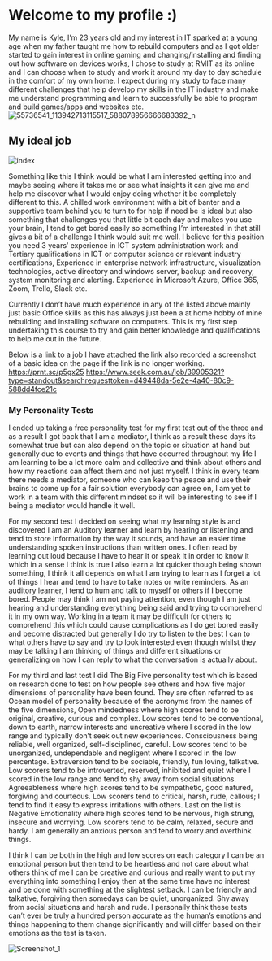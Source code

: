 # Welcome to my profile :) 
My name is Kyle, I’m 23 years old and my interest in IT sparked at a young age when my father taught me how to rebuild computers and as I got older started to gain interest in online gaming and changing/installing and finding out how software on devices works, I chose to study at RMIT as its online and I can choose when to study and work it around my day to day schedule in the comfort of my own home. I expect during my study to face many different challenges that help develop my skills in the IT industry and make me understand programming and learn to successfully be able to program and build games/apps and websites etc.
![55736541_113942713115517_588078956666683392_n](https://user-images.githubusercontent.com/54801204/65826878-47aae300-e2cf-11e9-913c-80097b646aea.jpg)

## My ideal job
![index](https://user-images.githubusercontent.com/54801204/65826802-62c92300-e2ce-11e9-8a76-9eb3332ed4a0.png)

Something like this I think would be what I am interested getting into and maybe seeing where it takes me or see what insights it can give me and help me discover what I would enjoy doing whether it be completely different to this. A chilled work environment with a bit of banter and a supportive team behind you to turn to for help if need be is ideal but also something that challenges you that little bit each day and makes you use your brain, I tend to get bored easily so something I’m interested in that still gives a bit of a challenge I think would suit me well.
I believe for this position you need 3 years’ experience in ICT system administration work and Tertiary qualifications in ICT or computer science or relevant industry certifications, Experience in enterprise network infrastructure, visualization technologies, active directory and windows server, backup and recovery, system monitoring and alerting. Experience in Microsoft Azure, Office 365, Zoom, Trello, Slack etc.

Currently I don’t have much experience in any of the listed above mainly just basic Office skills as this has always just been a at home hobby of mine rebuilding and installing software on computers. This is my first step undertaking this course to try and gain better knowledge and qualifications to help me out in the future.

Below is a link to a job I have attached the link also recorded a screenshot of a basic idea on the page if the link is no longer working.
https://prnt.sc/p5gx25
https://www.seek.com.au/job/39905321?type=standout&searchrequesttoken=d49448da-5e2e-4a40-80c9-588dd4fce21c
 
### My Personality Tests
I ended up taking a free personality test for my first test out of the three and as a result I got back that I am a mediator, I think as a result these days its somewhat true but can also depend on the topic or situation at hand but generally due to events and things that have occurred throughout my life I am learning to be a lot more calm and collective and think about others and how my reactions can affect them and not just myself. I think in every team there needs a mediator, someone who can keep the peace and use their brains to come up for a fair solution everybody can agree on, I am yet to work in a team with this different mindset so it will be interesting to see if I being a mediator would handle it well. 

For my second test I decided on seeing what my learning style is and discovered I am an Auditory learner and learn by hearing or listening and tend to store information by the way it sounds, and have an easier time understanding spoken instructions than written ones. I often read by learning out loud because I have to hear it or speak it in order to know it which in a sense I think is true I also learn a lot quicker though being shown something, I think it all depends on what I am trying to learn as I forget a lot of things I hear and tend to have to take notes or write reminders. As an auditory learner, I tend to hum and talk to myself or others if I become bored. People may think I am not paying attention, even though I am just hearing and understanding everything being said and trying to comprehend it in my own way. Working in a team it may be difficult for others to comprehend this which could cause complications as I do get bored easily and become distracted but generally I do try to listen to the best I can to what others have to say and try to look interested even though whilst they may be talking I am thinking of things and different situations or generalizing on how I can reply to what the conversation is actually about.

For my third and last test I did The Big Five personality test which is based on research done to test on how people see others and how five major dimensions of personality have been found. They are often referred to as Ocean model of personality because of the acronyms from the names of the five dimensions, Open mindedness where high scores tend to be original, creative, curious and complex. Low scores tend to be conventional, down to earth, narrow interests and uncreative where I scored in the low range and typically don’t seek out new experiences. Consciousness being reliable, well organized, self-disciplined, careful. Low scores tend to be unorganized, undependable and negligent where I scored in the low percentage. Extraversion tend to be sociable, friendly, fun loving, talkative. Low scorers tend to be introverted, reserved, inhibited and quiet where I scored in the low range and tend to shy away from social situations. Agreeableness where high scores tend to be sympathetic, good natured, forgiving and courteous. Low scorers tend to critical, harsh, rude, callous; I tend to find it easy to express irritations with others. Last on the list is Negative Emotionality where high scores tend to be nervous, high strung, insecure and worrying. Low scorers tend to be calm, relaxed, secure and hardy. I am generally an anxious person and tend to worry and overthink things.

I think I can be both in the high and low scores on each category I can be an emotional person but then tend to be heartless and not care about what others think of me  I can be creative and curious and really want to put my everything into something I enjoy then at the same time have no interest and be done with something at the slightest setback. I can be friendly and talkative, forgiving then somedays can be quiet, unorganized. Shy away from social situations and harsh and rude. I personally think these tests can’t ever be truly a hundred person accurate as the human’s emotions and things happening to them change significantly and will differ based on their emotions as the test is taken.

![Screenshot_1](https://user-images.githubusercontent.com/54801204/65826859-13372700-e2cf-11e9-9dce-22594a198894.png)

